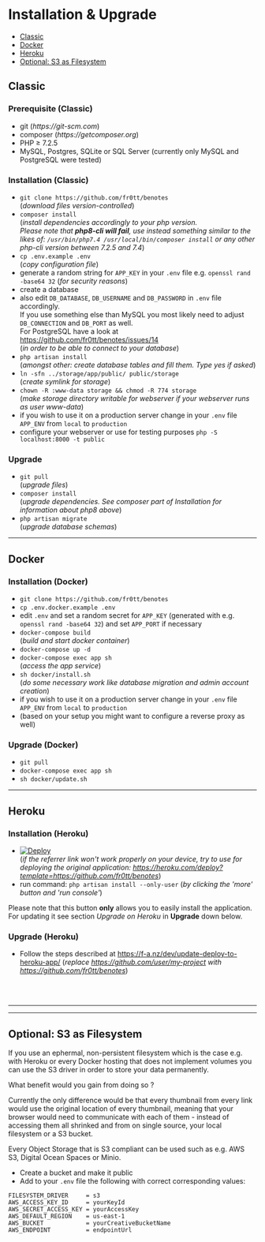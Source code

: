 # Installation & Upgrade

- [Classic](#classic)
- [Docker](#docker)
- [Heroku](#heroku)
- [Optional: S3 as Filesystem](#optional:-s3-as-filesystem)

## Classic

### Prerequisite (Classic)

- git  (_https://git-scm.com_)
- composer  (_https://getcomposer.org_)
- PHP ≥ 7.2.5
- MySQL, Postgres, SQLite or SQL Server (currently only MySQL and PostgreSQL were tested)

### Installation (Classic)

- ```git clone https://github.com/fr0tt/benotes```  
(_download files version-controlled_)
- ```composer install```  
(_install dependencies accordingly to your php version. 
<br> Please note that **php8-cli will fail**, use instead something similar to the likes of: ```/usr/bin/php7.4 /usr/local/bin/composer install``` or any other php-cli version between 7.2.5 and 7.4_)
- ```cp .env.example .env```  
(_copy configuration file_)
- generate a random string for ```APP_KEY``` in your ```.env``` file e.g. ```openssl rand -base64 32``` 
(_for security reasons_)
- create a database
- also edit ```DB_DATABASE```, ```DB_USERNAME``` and ```DB_PASSWORD``` in ```.env``` file accordingly.  
If you use something else than MySQL you most likely need to adjust ```DB_CONNECTION``` and ```DB_PORT``` as well.  
For PostgreSQL have a look at https://github.com/fr0tt/benotes/issues/14  
(_in order to be able to connect to your database_)
- ```php artisan install```  
(_amongst other: create database tables and fill them. Type yes if asked_)
- ```ln -sfn ../storage/app/public/ public/storage```  
(_create symlink for storage_)
- ```chown -R :www-data storage && chmod -R 774 storage```  
(_make storage directory writable for webserver if your webserver runs as user www-data_)
- if you wish to use it on a production server change in your ```.env``` file ```APP_ENV``` from ```local``` to ```production```
- configure your webserver or use for testing purposes ```php -S localhost:8000 -t public```

### Upgrade

- ```git pull```  
(*upgrade files*)
- ```composer install```  
(*upgrade dependencies. See composer part of Installation for information about php8 above*)
- ```php artisan migrate```  
(*upgrade database schemas*)

---

## Docker

### Installation (Docker)

- ```git clone https://github.com/fr0tt/benotes```  
- ```cp .env.docker.example .env```
- edit ```.env``` and set a random secret for ```APP_KEY``` (generated with e.g. ```openssl rand -base64 32```)
and set ```APP_PORT``` if necessary
- ```docker-compose build```   
(_build and start docker container_)
- ```docker-compose up -d```   
- ```docker-compose exec app sh```  
(_access the app service_)
- ```sh docker/install.sh```  
(_do some necessary work like database migration and admin account creation_)
- if you wish to use it on a production server change in your ```.env``` file ```APP_ENV``` from ```local``` to ```production```
- (based on your setup you might want to configure a reverse proxy as well)


### Upgrade (Docker)

- ```git pull```
- ```docker-compose exec app sh```
- ```sh docker/update.sh```

---

## Heroku

### Installation (Heroku)

- [![Deploy](https://www.herokucdn.com/deploy/button.svg)](https://heroku.com/deploy)  
(_if the referrer link won't work properly on your device, try to use for deploying the original application: https://heroku.com/deploy?template=https://github.com/fr0tt/benotes_)
- run command: ```php artisan install --only-user``` (_by clicking the 'more' button and 'run console'_)

Please note that this button **only** allows you to easily install the application. For updating it see section *Upgrade on Heroku* in **Upgrade** down below.

### Upgrade (Heroku)

- Follow the steps described at https://f-a.nz/dev/update-deploy-to-heroku-app/ (*replace https://github.com/user/my-project with https://github.com/fr0tt/benotes*)


<br>
<br>

---
---

## Optional: S3 as Filesystem


If you use an ephermal, non-persistent filesystem which is the case e.g. with Heroku or every Docker hosting that does not implement volumes you can use the S3 driver in order to store your data permanently.  

What benefit would you gain from doing so ?

Currently the only difference would be that every thumbnail from every link would use the original location of every thumbnail, meaning that your browser would need to communicate with each of them - instead of accessing them all shrinked and from on single source, your local filesystem or a S3 bucket.

Every Object Storage that is S3 compliant can be used such as e.g. AWS S3, Digital Ocean Spaces or Minio.  
- Create a bucket and make it public   
- Add to your ```.env``` file the following with correct corresponding values:
```
FILESYSTEM_DRIVER     = s3
AWS_ACCESS_KEY_ID     = yourKeyId
AWS_SECRET_ACCESS_KEY = yourAccessKey
AWS_DEFAULT_REGION    = us-east-1
AWS_BUCKET            = yourCreativeBucketName
AWS_ENDPOINT          = endpointUrl
```